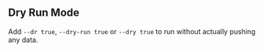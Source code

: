 ## Dry Run Mode

Add `--dr true`, `--dry-run true` or `--dry true` to run without actually pushing any data.
